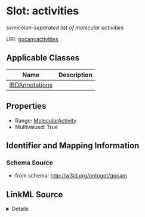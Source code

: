 # Slot: activities
_semicolon-separated list of molecular activities_


URI: [gocam:activities](http://w3id.org/ontogpt/gocam/activities)



<!-- no inheritance hierarchy -->




## Applicable Classes

| Name | Description |
| --- | --- |
[IBDAnnotations](IBDAnnotations.md) | 






## Properties

* Range: [MolecularActivity](MolecularActivity.md)
* Multivalued: True








## Identifier and Mapping Information







### Schema Source


* from schema: http://w3id.org/ontogpt/gocam




## LinkML Source

<details>
```yaml
name: activities
description: semicolon-separated list of molecular activities
from_schema: http://w3id.org/ontogpt/gocam
rank: 1000
multivalued: true
alias: activities
owner: IBDAnnotations
domain_of:
- IBDAnnotations
range: MolecularActivity

```
</details>